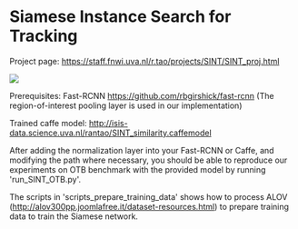 # Siamese Instance Search for Tracking

Project page: https://staff.fnwi.uva.nl/r.tao/projects/SINT/SINT_proj.html


<img src="https://staff.fnwi.uva.nl/r.tao/projects/SINT/overview.png">

Prerequisites: Fast-RCNN https://github.com/rbgirshick/fast-rcnn  (The region-of-interest pooling layer is used in our implementation)

Trained caffe model: http://isis-data.science.uva.nl/rantao/SINT_similarity.caffemodel

After adding the normalization layer into your Fast-RCNN or Caffe, and modifying the path where necessary, you should be able to reproduce our experiments on OTB benchmark with the provided model by running 'run_SINT_OTB.py'. 

The scripts in 'scripts_prepare_training_data' shows how to process ALOV (http://alov300pp.joomlafree.it/dataset-resources.html) to prepare training data to train the Siamese network.
